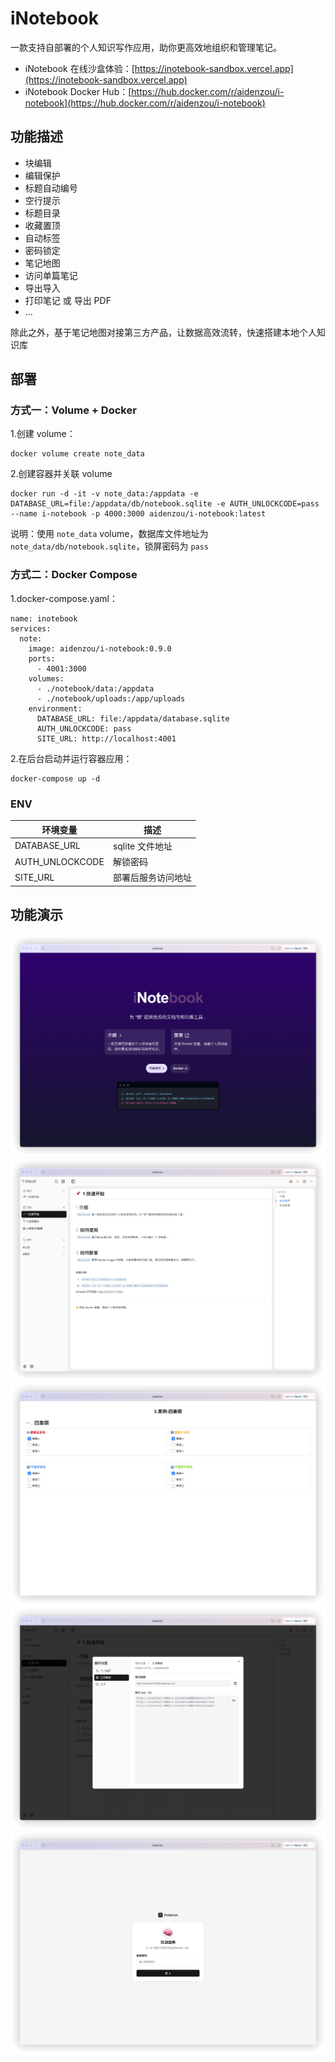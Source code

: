 # iNotebook

一款支持自部署的个人知识写作应用，助你更高效地组织和管理笔记。

- iNotebook 在线沙盒体验：[https://inotebook-sandbox.vercel.app](https://inotebook-sandbox.vercel.app)
- iNotebook Docker Hub：[https://hub.docker.com/r/aidenzou/i-notebook](https://hub.docker.com/r/aidenzou/i-notebook)

## 功能描述

- 块编辑
- 编辑保护
- 标题自动编号
- 空行提示
- 标题目录
- 收藏置顶
- 自动标签
- 密码锁定
- 笔记地图
- 访问单篇笔记
- 导出导入
- 打印笔记 或 导出 PDF
- ...

除此之外，基于笔记地图对接第三方产品，让数据高效流转，快速搭建本地个人知识库

## 部署

### 方式一：Volume + Docker

1.创建 volume：

```
docker volume create note_data
```

2.创建容器并关联 volume

```
docker run -d -it -v note_data:/appdata -e DATABASE_URL=file:/appdata/db/notebook.sqlite -e AUTH_UNLOCKCODE=pass --name i-notebook -p 4000:3000 aidenzou/i-notebook:latest
```

说明：使用 `note_data` volume，数据库文件地址为 `note_data/db/notebook.sqlite`，锁屏密码为 `pass`

### 方式二：Docker Compose

1.docker-compose.yaml：

```yarm
name: inotebook
services:
  note:
    image: aidenzou/i-notebook:0.9.0
    ports:
      - 4001:3000
    volumes:
      - ./notebook/data:/appdata
      - ./notebook/uploads:/app/uploads
    environment:
      DATABASE_URL: file:/appdata/database.sqlite
      AUTH_UNLOCKCODE: pass
      SITE_URL: http://localhost:4001
```

2.在后台启动并运行容器应用：

```shell
docker-compose up -d
```

### ENV

| 环境变量 | 描述 |
| ---- | ---- |
| DATABASE_URL | sqlite 文件地址 |
| AUTH_UNLOCKCODE | 解锁密码 |
| SITE_URL | 部署后服务访问地址 |

## 功能演示

![iNotebook](public/1.png)
![iNotebook](public/2.png)
![iNotebook](public/3.png)
![iNotebook](public/11.png)
![iNotebook](public/12.png)
